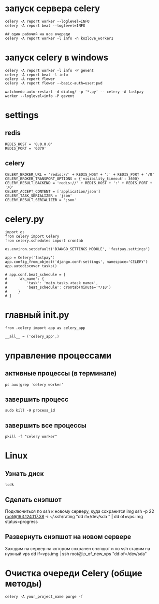 # запуск сервера celery
    celery -A report worker --loglevel=INFO
    celery -A report beat --loglevel=INFO

    ## один рабочий на все очереди
    celery -A report worker -l info -n kozlove_worker1 

# запуск celery в windows
    celery -A report worker -l info -P gevent
    celery -A report beat -l info
    celery -A report flower
    celery -A report flower --basic-auth=user:pwd

    watchmedo auto-restart -d dialog/ -p '*.py' -- celery -A fastpay worker --loglevel=info -P gevent


# settings
## redis
    REDIS_HOST = '0.0.0.0'
    REDIS_PORT = '6379'

## celery
    CELERY_BROKER_URL = 'redis://' + REDIS_HOST + ':' + REDIS_PORT + '/0'
    CELERY_BROKER_TRANSPORT_OPTIONS = {'visibility_timeout': 3600}
    CELERY_RESULT_BACKEND = 'redis://' + REDIS_HOST + ':' + REDIS_PORT + '/0'
    CELERY_ACCEPT_CONTENT = ['application/json']
    CELERY_TASK_SERIALIZER = 'json'
    CELERY_RESULT_SERIALIZER = 'json'

# celery.py
    import os
    from celery import Celery
    from celery.schedules import crontab

    os.environ.setdefault('DJANGO_SETTINGS_MODULE', 'fastpay.settings')

    app = Celery('fastpay')
    app.config_from_object('django.conf:settings', namespace='CELERY')
    app.autodiscover_tasks()

    # app.conf.beat_schedule = {
    #     'ak_name': {
    #         'task': 'main.tasks.<task_name>',
    #         'beat_schedule': crontab(minute='*/10')
    #     }
    # }

# главный __init__.py
    from .celery import app as celery_app

    __all__ = ('celery_app',)

# управление процессами
## активные процессы (в терминале)
    ps aux|grep 'celery worker'

## завершить процесс
    sudo kill -9 process_id

## завершить все процессы
    pkill -f "celery worker"

# Linux
## Узнать диск
    lsdk

## Сделать снэпшот
Подключиться по ssh к новому серверу, куда сохранится img
    ssh -p 22 root@193.124.117.38 -i ~/.ssh/rating "dd if=/dev/sda " | dd of=vps.img status=progress

## Развернуть снэпшот на новом сервере
Заходим на сервер на котором сохранен снэпшот и по ssh ставим на нужный vps
    dd if=vps.img | ssh root@ip_of_new_vps "dd of=/dev/sda"

# Очистка очереди Celery (общие методы)

    celery -A your_project_name purge -f